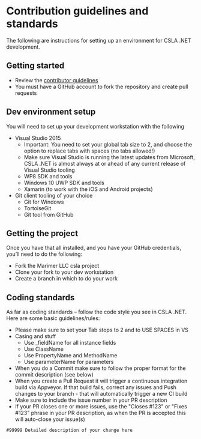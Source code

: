 # Contribution guidelines and standards

The following are instructions for setting up an environment for CSLA .NET development.

## Getting started

* Review the [contributor guidelines](https://github.com/MarimerLLC/csla/blob/master/CONTRIBUTING.md)
* You must have a GitHub account to fork the repository and create pull requests

## Dev environment setup

You will need to set up your development workstation with the following
* Visual Studio 2015
  * Important: You need to set your global tab size to 2, and choose the option to replace tabs with spaces (no tabs allowed!)
  * Make sure Visual Studio is running the latest updates from Microsoft, CSLA .NET is almost always at or ahead of any current release of Visual Studio tooling
  * WP8 SDK and tools
  * Windows 10 UWP SDK and tools
  * Xamarin (to work with the iOS and Android projects)
* Git client tooling of your choice
  * Git for Windows
  * TortoiseGit
  * Git tool from GitHub

## Getting the project

Once you have that all installed, and you have your GitHub credentials, you’ll need to do the following:

* Fork the Marimer LLC csla project
* Clone your fork to your dev workstation
* Create a branch in which to do your work

## Coding standards

As far as coding standards – follow the code style you see in CSLA .NET. Here are some basic guidelines/rules:

* Please make sure to set your Tab stops to 2 and to USE SPACES in VS
* Casing and stuff
  * Use _fieldName for all instance fields
  * Use ClassName
  * Use PropertyName and MethodName
  * Use parameterName for parameters
* When you do a Commit make sure to follow the proper format for the commit description (see below)
* When you create a Pull Request it will trigger a continuous integration build via Appveyor. If that build fails, correct any issues and Push changes to your branch - that will automatically trigger a new CI build
 * Make sure to include the issue number in your PR description
 * If your PR closes one or more issues, use the "Closes #123" or "Fixes #123" phrase in your PR description, as when the PR is accepted this will auto-close your issue(s)

````
#99999 Detailed description of your change here
````
